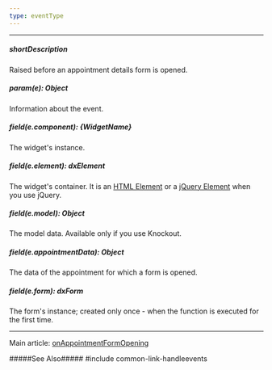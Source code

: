 ```yaml
---
type: eventType
---
```

---
##### shortDescription
Raised before an appointment details form is opened.

##### param(e): Object
Information about the event.

##### field(e.component): {WidgetName}
The widget's instance.

##### field(e.element): dxElement
The widget's container. It is an [HTML Element](https://developer.mozilla.org/en-US/docs/Web/API/HTMLElement) or a [jQuery Element](https://api.jquery.com/Types/#jQuery) when you use jQuery.

##### field(e.model): Object
The model data. Available only if you use Knockout.

##### field(e.appointmentData): Object
The data of the appointment for which a form is opened.

##### field(e.form): dxForm
The form's instance; created only once - when the function is executed for the first time.

---
Main article: [onAppointmentFormOpening](/api-reference/10%20UI%20Widgets/dxScheduler/1%20Configuration/onAppointmentFormOpening.md '/Documentation/ApiReference/UI_Widgets/dxScheduler/Configuration/#onAppointmentFormOpening')

#####See Also#####
#include common-link-handleevents